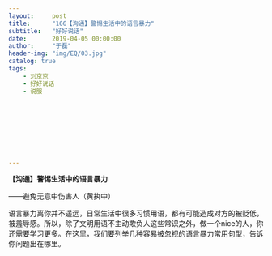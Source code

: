 ```yaml
---
layout:     post
title:      "166【沟通】警惕生活中的语言暴力"
subtitle:   "好好说话"
date:       2019-04-05 00:00:00
author:     "于磊"
header-img: "img/EQ/03.jpg"
catalog: true
tags:
    - 刘京京
    - 好好说话
    - 说服









---
```


**【沟通】警惕生活中的语言暴力**

——避免无意中伤害人（黄执中）

 

语言暴力离你并不遥远，日常生活中很多习惯用语，都有可能造成对方的被贬低，被羞辱感。所以，除了文明用语不主动欺负人这些常识之外，做一个nice的人，你还需要学习更多。在这里，我们要列举几种容易被忽视的语言暴力常用句型，告诉你问题出在哪里。